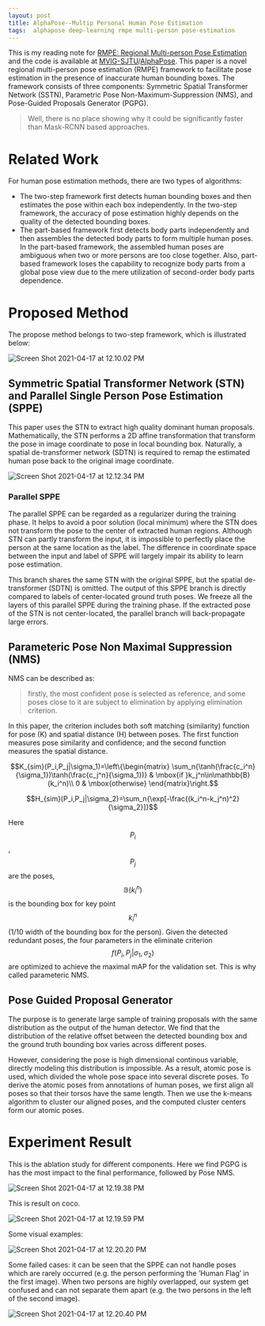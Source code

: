 ```yaml
---
layout: post
title: AlphaPose--Multip Personal Human Pose Estimation
tags:  alphapose deep-learning rmpe multi-person pose-estimation
---
```

This is my reading note for [RMPE: Regional Multi-person Pose Estimation](https://arxiv.org/abs/1612.00137) and the code is available at [MVIG-SJTU](https://github.com/MVIG-SJTU)/[AlphaPose](https://github.com/MVIG-SJTU/AlphaPose). This paper is a novel regional multi-person pose estimation (RMPE) framework to facilitate pose estimation in the presence of inaccurate human bounding boxes. The framework consists of three components: Symmetric Spatial Transformer Network (SSTN), Parametric Pose Non-Maximum-Suppression (NMS), and Pose-Guided Proposals Generator (PGPG).

> Well, there is no place showing why it could be significantly faster than Mask-RCNN based approaches.

# Related Work

For human pose estimation methods, there are two types of algorithms:

- The two-step framework first detects human bounding boxes and then estimates the pose within each box independently. In the two-step framework, the accuracy of pose estimation highly depends on the quality of the detected bounding boxes.
- The part-based framework first detects body parts independently and then assembles the detected body parts to form multiple human poses. In the part-based framework, the assembled human poses are ambiguous when two or more persons are too close together. Also, part-based framework loses the capability to recognize body parts from a global pose view due to the mere utilization of second-order body parts dependence.

# Proposed Method

The propose method belongs to two-step framework, which is illustrated below:

![Screen Shot 2021-04-17 at 12.10.02 PM](https://raw.githubusercontent.com/zhangtemplar/zhangtemplar.github.io/master/uPic/2021_04_17_12_10_06_Screen%20Shot%202021-04-17%20at%2012.10.02%20PM.png)

## Symmetric Spatial Transformer Network (STN) and Parallel Single Person Pose Estimation (SPPE)

This paper uses the STN to extract high quality dominant human proposals. Mathematically, the STN performs a 2D affine transformation that transform the pose in image coordinate to pose in local bounding box. Naturally, a spatial de-transformer network (SDTN) is required to remap the estimated human pose back to the original image coordinate.

![Screen Shot 2021-04-17 at 12.12.34 PM](https://raw.githubusercontent.com/zhangtemplar/zhangtemplar.github.io/master/uPic/2021_04_17_12_12_38_Screen%20Shot%202021-04-17%20at%2012.12.34%20PM.png)

### Parallel SPPE

The parallel SPPE can be regarded as a regularizer during the training phase. It helps to avoid a poor solution (local minimum) where the STN does not transform the pose to the center of extracted human regions. Although STN can partly transform the input, it is impossible to perfectly place the person at the same location as the label. The difference in coordinate space between the input and label of SPPE will largely impair its ability to learn pose estimation.

This branch shares the same STN with the original SPPE, but the spatial de-transformer (SDTN) is omitted. The output of this SPPE branch is directly compared to labels of center-located ground truth poses. We freeze all the layers of this parallel SPPE during the training phase. If the extracted pose of the STN is not center-located, the parallel branch will back-propagate large errors.

## Parameteric Pose Non Maximal Suppression (NMS)

NMS can be described as:

> firstly, the most confident pose is selected as reference, and some poses close to it are subject to elimination by applying elimination criterion.

In this paper, the criterion includes both soft matching (similarity) function for pose (K) and spatial distance (H) between poses. The first function measures pose similarity and confidence; and the second function measures the spatial distance. 

$$K_{sim}(P_i,P_j|\sigma_1)=\left\{\begin{matrix}
\sum_n{\tanh(\frac{c_i^n}{\sigma_1})\tanh(\frac{c_j^n}{\sigma_1})} & \mbox{if }k_j^n\in\mathbb{B}(k_i^n)\\ 
0 & \mbox{otherwise}
\end{matrix}\right.$$

$$H_{sim}(P_i,P_j|\sigma_2)=\sum_n{\exp[-\frac{(k_i^n-k_j^n)^2}{\sigma_2}]}$$

Here $$P_i$$, $$P_j$$ are the poses, $$\mathbb{B}(k_i^n)$$ is the bounding box for key point $$k_i^n$$ (1/10 width of the bounding box for the person). Given the detected redundant poses, the four parameters in the eliminate criterion $$f(P_i,P_j\lvert\sigma_1,\sigma_2)$$ are optimized to achieve the maximal mAP for the validation set. This is why called parameteric NMS.

## Pose Guided Proposal Generator

The purpose is to generate large sample of training proposals with the same distribution as the output of the human detector. We find that the distribution of the relative offset between the detected bounding box and the ground truth bounding box varies across different poses.

However, considering the pose is high dimensional continous variable, directly modeling this distribution is impossible. As a result, atomic pose is used, which divided the whole pose space into several discrete poses. To derive the atomic poses from annotations of human poses, we first align all poses so that their torsos have the same length. Then we use the k-means algorithm to cluster our aligned poses, and the computed cluster centers form our atomic poses.

# Experiment Result

This is the ablation study for different components. Here we find PGPG is has the most impact to the final performance, followed by Pose NMS.

![Screen Shot 2021-04-17 at 12.19.38 PM](https://raw.githubusercontent.com/zhangtemplar/zhangtemplar.github.io/master/uPic/2021_04_17_12_19_40_Screen%20Shot%202021-04-17%20at%2012.19.38%20PM.png)

This is result on coco.

![Screen Shot 2021-04-17 at 12.19.59 PM](https://raw.githubusercontent.com/zhangtemplar/zhangtemplar.github.io/master/uPic/2021_04_17_12_20_02_Screen%20Shot%202021-04-17%20at%2012.19.59%20PM.png)

Some visual examples:

![Screen Shot 2021-04-17 at 12.20.20 PM](https://raw.githubusercontent.com/zhangtemplar/zhangtemplar.github.io/master/uPic/2021_04_17_12_20_22_Screen%20Shot%202021-04-17%20at%2012.20.20%20PM.png)

Some failed cases: it can be seen that the SPPE can not handle poses which are rarely occurred (e.g. the person performing the ’Human Flag’ in the first image). When two persons are highly overlapped, our system get confused and can not separate them apart (e.g. the two persons in the left of the second image).

![Screen Shot 2021-04-17 at 12.20.40 PM](https://raw.githubusercontent.com/zhangtemplar/zhangtemplar.github.io/master/uPic/2021_04_17_12_20_42_Screen%20Shot%202021-04-17%20at%2012.20.40%20PM.png)
